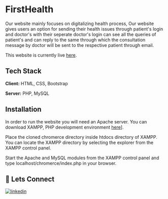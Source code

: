 
# FirstHealth

Our website mainly focuses on digitalizing health process, Our website gives users an option for sending their health issues through patient's login and doctor's with their seperate doctor's login can see all the queries of patient's and can reply to the same through which the consultation message by doctor will be sent to the respective patient through email.

This website is currently live [here](http://logiccoders.great-site.net/).
## Tech Stack

**Client:** HTML, CSS, Bootstrap

**Server:** PHP, MySQL


## Installation

In order to run the website you will need an Apache server. You can download XAMPP, PHP development environment [here](https://www.apachefriends.org/)].

Place the cloned chromerce directory inside htdocs directory of XAMPP. You can locate the XAMPP directory by selecting the explorer from the XAMPP control panel.

Start the Apache and MySQL modules from the XAMPP control panel and type localhost/chromerce/index.php in your browser.
    
## 🔗 Lets Connect
[![linkedin](https://img.shields.io/badge/linkedin-0A66C2?style=for-the-badge&logo=linkedin&logoColor=white)](https://www.linkedin.com/in/swapnil-jain-283619207/)


